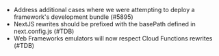 - Address additional cases where we were attempting to deploy a framework's development bundle (#5895)
- NextJS rewrites should be prefixed with the basePath defined in next.config.js (#TDB)
- Web Frameworks emulators will now respect Cloud Functions rewrites (#TDB)
